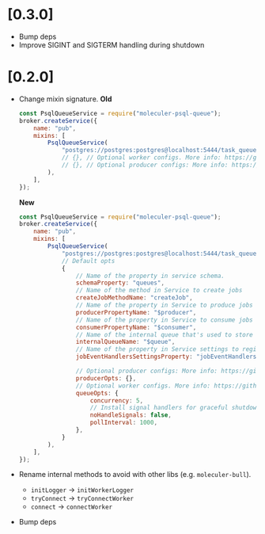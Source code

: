 <a name="0.2.0"></a>

# [0.3.0]

-   Bump deps
-   Improve SIGINT and SIGTERM handling during shutdown

# [0.2.0]

-   Change mixin signature.
    **Old**

    ```js
    const PsqlQueueService = require("moleculer-psql-queue");
    broker.createService({
        name: "pub",
        mixins: [
            PsqlQueueService(
                "postgres://postgres:postgres@localhost:5444/task_queue"
                // {}, // Optional worker configs. More info: https://github.com/graphile/worker#runneroptions
                // {}, // Optional producer configs: More info: https://github.com/graphile/worker#workerutilsoptions
            ),
        ],
    });
    ```

    **New**

    ```js
    const PsqlQueueService = require("moleculer-psql-queue");
    broker.createService({
        name: "pub",
        mixins: [
            PsqlQueueService(
                "postgres://postgres:postgres@localhost:5444/task_queue",
                // Default opts
                {
                    // Name of the property in service schema.
                    schemaProperty: "queues",
                    // Name of the method in Service to create jobs
                    createJobMethodName: "createJob",
                    // Name of the property in Service to produce jobs
                    producerPropertyName: "$producer",
                    // Name of the property in Service to consume jobs
                    consumerPropertyName: "$consumer",
                    // Name of the internal queue that's used to store the job handlers
                    internalQueueName: "$queue",
                    // Name of the property in Service settings to register job event handlers
                    jobEventHandlersSettingsProperty: "jobEventHandlers",

                    // Optional producer configs: More info: https://github.com/graphile/worker#workerutilsoptions
                    producerOpts: {},
                    // Optional worker configs. More info: https://github.com/graphile/worker#runneroptions
                    queueOpts: {
                        concurrency: 5,
                        // Install signal handlers for graceful shutdown on SIGINT, SIGTERM, etc
                        noHandleSignals: false,
                        pollInterval: 1000,
                    },
                }
            ),
        ],
    });
    ```

-   Rename internal methods to avoid with other libs (e.g. `moleculer-bull`).

    -   `initLogger` -> `initWorkerLogger`
    -   `tryConnect` -> `tryConnectWorker`
    -   `connect` -> `connectWorker`

-   Bump deps
